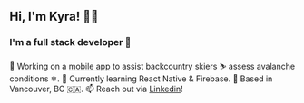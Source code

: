 ## Hi, I'm Kyra! 👋🏼

### I'm a full stack developer 🥞

🚧 Working on a [mobile app](https://github.com/k-henningson/dig-it) to assist backcountry skiers ⛷ assess avalanche conditions ❄. 
🌱 Currently learning React Native & Firebase.
🏡 Based in Vancouver, BC 🇨🇦.
📫 Reach out via [Linkedin](https://www.linkedin.com/in/kyra-henningson/)!

<!--
**k-henningson/k-henningson** is a ✨ _special_ ✨ repository because its `README.md` (this file) appears on your GitHub profile.

Here are some ideas to get you started:

- 🔭 I’m currently working on ...
- 🌱 I’m currently learning ...
- 👯 I’m looking to collaborate on ...
- 🤔 I’m looking for help with ...
- 💬 Ask me about ...
- 📫 How to reach me: ...
- 😄 Pronouns: ...
- ⚡ Fun fact: ...
-->
